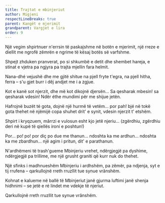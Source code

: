 ```yaml
---
title: Trajtat e mbinjeriut 
author: Migjeni
respectLineBreaks: true
parent: Kangët e mjerimit
grandparent: Vargjet e lira
order: 9
---
```


Një vegim shpirtnuer n'errsin të paskajshme
në botën e mjerimit,
një rreze e diellit
me ngrofë zêmrën e ngrime të kësaj botës së varfshme.

Shpejt zhduken pranverat, po si shkumbë e detit
dhe shembet hareja,
e stinat e vjetra
pa ngjyra pa trajta mjellin fara helmit.

Nana-dhé vejushë dhe me gjitë shitue
na pjell fryte t'egra,
na pjell hitha, ferra
– s'u gjet burr i dêj andjet me i a zgjue.

Kot e kanë sot njerzit, dhe më kot dikojnë djersën…
Sa qesharak mbesin!
sa qesharak vdesin!
Ndër éthe mundimi për me shijue jetën.

Hafrojnë buzët té gota, dojnë një hurmë të vetëm…
por pah! bjé në tokë gota
thehet në njëmijë copa
shuhet drit' e synit, vdesin njerzit t' etshëm.

Shpirt i kryqzuem, mârrzi e vulosun
esht kjo jetë njeriu…
(zgërdhiu, zgërdhiu
deri në kupë të qiellës ironí e poshtun!)

Por… po! po! por diç po due me thanun…
ndoshta ka me ardhun…
ndoshta ka me zbardhun…
një agim i pritun, dit' e parathanun.

N'ardhëmeni të trash'gueme Mbinjeriu vrehet,
ndërgjegjë pa dyshime,
ndërgjegjë pa trillime,
me një grusht graniti që kurr nuk do thehet.

Një sfinks i madhnueshëm Mbinjeriu i ardhshëm,
pa zêmër, pa ndjenja,
syt e tij rrufena –
qarkullojnë rreth rruzllit tue synue vrânshëm.

Kohnat e kalueme në ballë të Mbinjeriut
janë gjurma luftimi
janë shenja hidhnimi
– se jetë e ré lindet me vdekje të njeriut.

Qarkullojnë rreth rruzllit tue synue vrânshëm.
